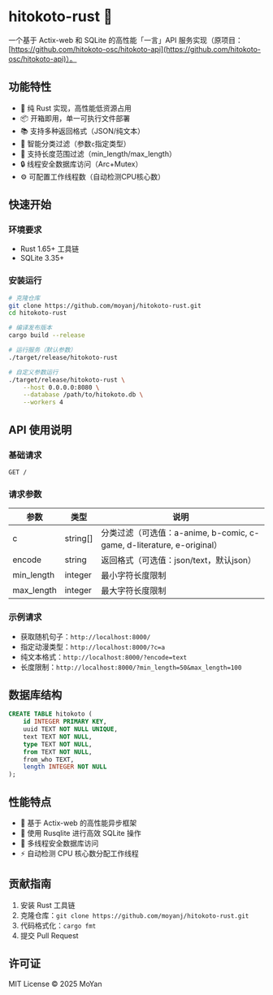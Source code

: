 # hitokoto-rust 🦀

一个基于 Actix-web 和 SQLite 的高性能「一言」API 服务实现（原项目：[https://github.com/hitokoto-osc/hitokoto-api](https://github.com/hitokoto-osc/hitokoto-api)）。

## 功能特性

- 🌟 纯 Rust 实现，高性能低资源占用
- 📦 开箱即用，单一可执行文件部署
- 📚 支持多种返回格式（JSON/纯文本）
- 🎯 智能分类过滤（参数`c`指定类型）
- 📏 支持长度范围过滤（min_length/max_length）
- 🔒 线程安全数据库访问（Arc+Mutex）
- ⚙️ 可配置工作线程数（自动检测CPU核心数）

## 快速开始

### 环境要求
- Rust 1.65+ 工具链
- SQLite 3.35+

### 安装运行
```bash
# 克隆仓库
git clone https://github.com/moyanj/hitokoto-rust.git
cd hitokoto-rust

# 编译发布版本
cargo build --release

# 运行服务（默认参数）
./target/release/hitokoto-rust

# 自定义参数运行
./target/release/hitokoto-rust \
    --host 0.0.0.0:8080 \
    --database /path/to/hitokoto.db \
    --workers 4
```

## API 使用说明

### 基础请求
```
GET /
```

### 请求参数
| 参数       | 类型     | 说明                                                                   |
| ---------- | -------- | ---------------------------------------------------------------------- |
| c          | string[] | 分类过滤（可选值：a-anime, b-comic, c-game, d-literature, e-original） |
| encode     | string   | 返回格式（可选值：json/text，默认json）                                |
| min_length | integer  | 最小字符长度限制                                                       |
| max_length | integer  | 最大字符长度限制                                                       |

### 示例请求
- 获取随机句子：`http://localhost:8000/`
- 指定动漫类型：`http://localhost:8000/?c=a`
- 纯文本格式：`http://localhost:8000/?encode=text`
- 长度限制：`http://localhost:8000/?min_length=50&max_length=100`

## 数据库结构
```sql
CREATE TABLE hitokoto (
    id INTEGER PRIMARY KEY,
    uuid TEXT NOT NULL UNIQUE,
    text TEXT NOT NULL,
    type TEXT NOT NULL,
    from TEXT NOT NULL,
    from_who TEXT,
    length INTEGER NOT NULL
);
```

## 性能特点
- 🚀 基于 Actix-web 的高性能异步框架
- 💾 使用 Rusqlite 进行高效 SQLite 操作
- 🔄 多线程安全数据库访问
- ⚡ 自动检测 CPU 核心数分配工作线程

## 贡献指南
1. 安装 Rust 工具链
2. 克隆仓库：`git clone https://github.com/moyanj/hitokoto-rust.git`
3. 代码格式化：`cargo fmt`
4. 提交 Pull Request

## 许可证
MIT License © 2025 MoYan